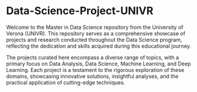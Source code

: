 # Data-Science-Project-UNIVR
Welcome to the Master in Data Science repository from the University of Verona (UNIVR). This repository serves as a comprehensive showcase of projects and research conducted throughout the Data Science program, reflecting the dedication and skills acquired during this educational journey.

The projects curated here encompass a diverse range of topics, with a primary focus on Data Analysis, Data Science, Machine Learning, and Deep Learning. Each project is a testament to the rigorous exploration of these domains, showcasing innovative solutions, insightful analyses, and the practical application of cutting-edge techniques.
